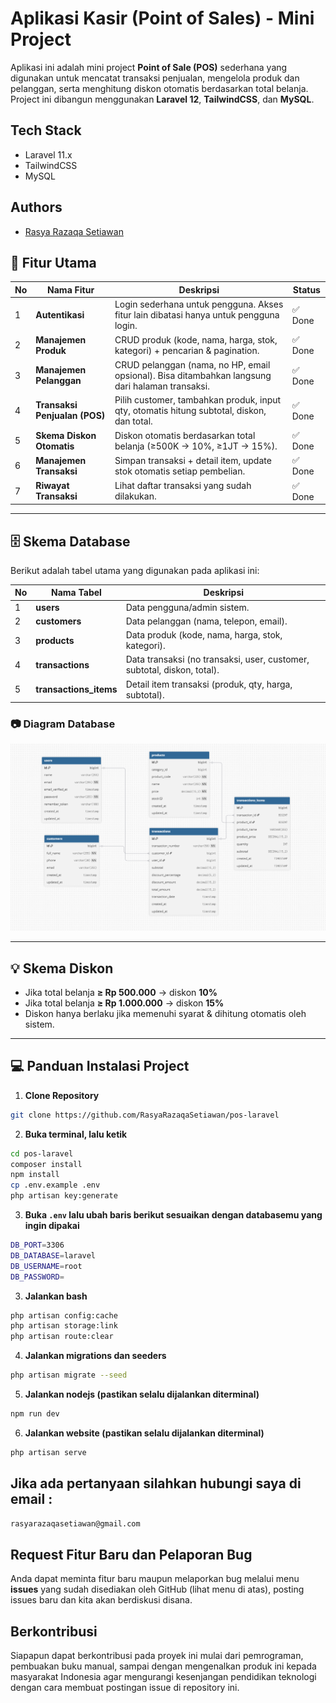 # Aplikasi Kasir (Point of Sales) - Mini Project

Aplikasi ini adalah mini project **Point of Sale (POS)** sederhana yang digunakan untuk mencatat transaksi penjualan, mengelola produk dan pelanggan, serta menghitung diskon otomatis berdasarkan total belanja.  
Project ini dibangun menggunakan **Laravel 12**, **TailwindCSS**, dan **MySQL**.

## Tech Stack

- Laravel 11.x
- TailwindCSS
- MySQL

## Authors

- [Rasya Razaqa Setiawan](https://www.github.com/RasyaRazaqaSetiawan)

## 📌 Fitur Utama

| No | Nama Fitur                 | Deskripsi                                                                                     | Status       |
|----|-----------------------------|-----------------------------------------------------------------------------------------------|--------------|
| 1  | **Autentikasi**             | Login sederhana untuk pengguna. Akses fitur lain dibatasi hanya untuk pengguna login.         | ✅ Done      |
| 2  | **Manajemen Produk**        | CRUD produk (kode, nama, harga, stok, kategori) + pencarian & pagination.                     | ✅ Done      |
| 3  | **Manajemen Pelanggan**     | CRUD pelanggan (nama, no HP, email opsional). Bisa ditambahkan langsung dari halaman transaksi.| ✅ Done      |
| 4  | **Transaksi Penjualan (POS)** | Pilih customer, tambahkan produk, input qty, otomatis hitung subtotal, diskon, dan total.    | ✅ Done      |
| 5  | **Skema Diskon Otomatis**   | Diskon otomatis berdasarkan total belanja (≥500K → 10%, ≥1JT → 15%).                          | ✅ Done      |
| 6  | **Manajemen Transaksi**     | Simpan transaksi + detail item, update stok otomatis setiap pembelian.                        | ✅ Done      |
| 7  | **Riwayat Transaksi**       | Lihat daftar transaksi yang sudah dilakukan.                                                  | ✅ Done      |

---

## 🗄️ Skema Database

Berikut adalah tabel utama yang digunakan pada aplikasi ini:

| No | Nama Tabel            | Deskripsi                                                                 |
|----|-----------------------|---------------------------------------------------------------------------|
| 1  | **users**             | Data pengguna/admin sistem.                                               |
| 2  | **customers**         | Data pelanggan (nama, telepon, email).                                    |
| 3  | **products**          | Data produk (kode, nama, harga, stok, kategori).                          |
| 4  | **transactions**      | Data transaksi (no transaksi, user, customer, subtotal, diskon, total).   |
| 5  | **transactions_items**| Detail item transaksi (produk, qty, harga, subtotal).                     |

### 📷 Diagram Database
![Database Schema](https://github.com/RasyaRazaqaSetiawan/pos-laravel-react/blob/c823c3c8b61748306393b3ab2db2fab5d22a66b9/skema-pos.png)

---

## 💡 Skema Diskon

- Jika total belanja **≥ Rp 500.000** → diskon **10%**  
- Jika total belanja **≥ Rp 1.000.000** → diskon **15%**  
- Diskon hanya berlaku jika memenuhi syarat & dihitung otomatis oleh sistem.  

------------
## 💻 Panduan Instalasi Project

1. **Clone Repository**
```bash
git clone https://github.com/RasyaRazaqaSetiawan/pos-laravel 
```

2. **Buka terminal, lalu ketik**
```bash
cd pos-laravel
composer install
npm install
cp .env.example .env
php artisan key:generate
```

3. **Buka ```.env``` lalu ubah baris berikut sesuaikan dengan databasemu yang ingin dipakai**
```bash
DB_PORT=3306
DB_DATABASE=laravel
DB_USERNAME=root
DB_PASSWORD=
```

3. **Jalankan bash**
```bash
php artisan config:cache
php artisan storage:link
php artisan route:clear
```

4. **Jalankan migrations dan seeders**
```bash
php artisan migrate --seed
```

5. **Jalankan nodejs (pastikan selalu dijalankan diterminal)**
```bash
npm run dev
```

6. **Jalankan website (pastikan selalu dijalankan diterminal)**
```bash
php artisan serve
```

## Jika ada pertanyaan silahkan hubungi saya di email :

```bash
rasyarazaqasetiawan@gmail.com
```

## Request Fitur Baru dan Pelaporan Bug

Anda dapat meminta fitur baru maupun melaporkan bug melalui menu **issues** yang sudah disediakan oleh GitHub (lihat menu di atas), posting issues baru dan kita akan berdiskusi disana.

## Berkontribusi

Siapapun dapat berkontribusi pada proyek ini mulai dari pemrograman, pembuakan buku manual, sampai dengan mengenalkan produk ini kepada masyarakat Indonesia agar mengurangi kesenjangan pendidikan teknologi dengan cara membuat postingan issue di repository ini.
